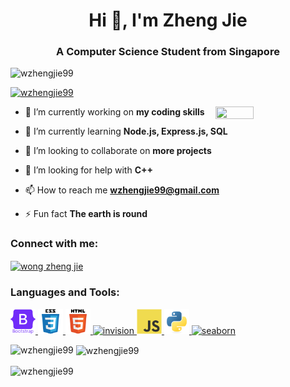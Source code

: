 <!---Github profile generator from https://rahuldkjain.github.io/gh-profile-readme-generator/--->


###

<h1 align="center">Hi 👋, I'm Zheng Jie</h1>
<h3 align="center">A Computer Science Student from Singapore</h3>

<p align="left"> <img src="https://komarev.com/ghpvc/?username=wzhengjie99&label=Profile%20views&color=0e75b6&style=flat" alt="wzhengjie99" /> </p>

<p align="left"> <a href="https://github.com/ryo-ma/github-profile-trophy"><img src="https://github-profile-trophy.vercel.app/?username=wzhengjie99" alt="wzhengjie99" /></a> </p>

<!---Lemon Slice :D--->
<img align="right" src="https://github.com/WZhengJie99/WZhengJie99/assets/147889572/954ae6c2-e13c-4d7d-96de-ec2e9d01b2ec" width="35%" height="35%">

- 🔭 I’m currently working on **my coding skills**

- 🌱 I’m currently learning **Node.js, Express.js, SQL**

- 👯 I’m looking to collaborate on **more projects**

- 🤝 I’m looking for help with **C++**

- 📫 How to reach me **wzhengjie99@gmail.com**

- ⚡ Fun fact **The earth is round**

<h3 align="left">Connect with me:</h3>
<p align="left">
<a href="https://linkedin.com/in/wong zheng jie" target="blank"><img align="center" src="https://raw.githubusercontent.com/rahuldkjain/github-profile-readme-generator/master/src/images/icons/Social/linked-in-alt.svg" alt="wong zheng jie" height="30" width="40" /></a>
</p>

<h3 align="left">Languages and Tools:</h3>
<p align="left"> <a href="https://getbootstrap.com" target="_blank" rel="noreferrer"> <img src="https://raw.githubusercontent.com/devicons/devicon/master/icons/bootstrap/bootstrap-plain-wordmark.svg" alt="bootstrap" width="40" height="40"/> </a> <a href="https://www.w3schools.com/css/" target="_blank" rel="noreferrer"> <img src="https://raw.githubusercontent.com/devicons/devicon/master/icons/css3/css3-original-wordmark.svg" alt="css3" width="40" height="40"/> </a> <a href="https://www.w3.org/html/" target="_blank" rel="noreferrer"> <img src="https://raw.githubusercontent.com/devicons/devicon/master/icons/html5/html5-original-wordmark.svg" alt="html5" width="40" height="40"/> </a> <a href="https://www.invisionapp.com/" target="_blank" rel="noreferrer"> <img src="https://www.vectorlogo.zone/logos/invisionapp/invisionapp-icon.svg" alt="invision" width="40" height="40"/> </a> <a href="https://developer.mozilla.org/en-US/docs/Web/JavaScript" target="_blank" rel="noreferrer"> <img src="https://raw.githubusercontent.com/devicons/devicon/master/icons/javascript/javascript-original.svg" alt="javascript" width="40" height="40"/> </a> <a href="https://www.python.org" target="_blank" rel="noreferrer"> <img src="https://raw.githubusercontent.com/devicons/devicon/master/icons/python/python-original.svg" alt="python" width="40" height="40"/> </a> <a href="https://seaborn.pydata.org/" target="_blank" rel="noreferrer"> <img src="https://seaborn.pydata.org/_images/logo-mark-lightbg.svg" alt="seaborn" width="40" height="40"/> </a> </p>

<p><img align="left" src="https://github-readme-stats.vercel.app/api/top-langs?username=wzhengjie99&show_icons=true&locale=en&layout=compact" alt="wzhengjie99" /></p>

<p>&nbsp;<img align="center" src="https://github-readme-stats.vercel.app/api?username=wzhengjie99&show_icons=true&locale=en" alt="wzhengjie99" /></p>

<p><img align="center" src="https://github-readme-streak-stats.herokuapp.com/?user=wzhengjie99&" alt="wzhengjie99" /></p>


<!---
###

<div align="center">
  <img src="https://github-readme-stats.vercel.app/api?username=WZhengJie99&hide_title=false&hide_rank=false&show_icons=true&include_all_commits=true&count_private=true&disable_animations=false&theme=dracula&locale=en&hide_border=false" height="150" alt="stats graph"  />
  <img src="https://github-readme-stats.vercel.app/api/top-langs?username=WZhengJie99&locale=en&hide_title=false&layout=compact&card_width=320&langs_count=5&theme=dracula&hide_border=false" height="150" alt="languages graph"  />
</div>

###
--->



<!---
WZhengJie99/WZhengJie99 is a ✨ special ✨ repository because its `README.md` (this file) appears on your GitHub profile.
You can click the Preview link to take a look at your changes.
--->
